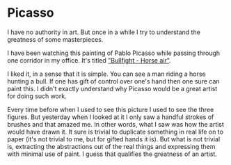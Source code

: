 Picasso
===
I have no authority in art. But once in a while I try to understand the greatness of some masterpieces.  
  
I have been watching this painting of Pablo Picasso while passing through one corridor in my office. It's titled ["Bullfight - Horse air"][0].  
  
I liked it, in a sense that it is simple. You can see a man riding a horse hunting a bull. If one has gift of control over one's hand then one sure can paint this. I didn't exactly understand why Picasso would be a great artist for doing such work.  
  
Every time before when I used to see this picture I used to see the three figures. But yesterday when I looked at it I only saw a handful strokes of brushes and that amazed me. In other words, what I saw was how the artist would have drawn it. It sure is trivial to duplicate something in real life on to paper (it's not trivial to me, but for gifted hands it is). But what is not trivial is, extracting the abstractions out of the real things and expressing them with minimal use of paint. I guess that qualifies the greatness of an artist.

[0]: http://www.postercheckout.com/PictureFull.asp?PrintID=33579

